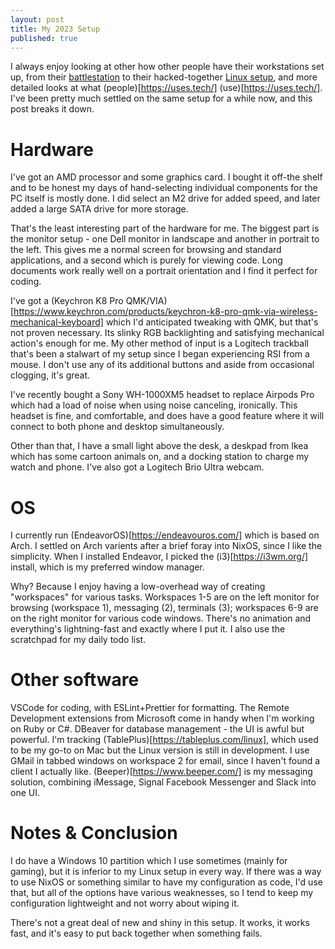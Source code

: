```yaml
---
layout: post
title: My 2023 Setup
published: true
---
```


I always enjoy looking at other how other people have their workstations set up, from their [battlestation](https://reddit.com/r/battlestations/) to their hacked-together [Linux setup](https://www.reddit.com/r/unixporn/), and more detailed looks at what (people)[https://uses.tech/] (use)[https://uses.tech/]. I've been pretty much settled on the same setup for a while now, and this post breaks it down.

# Hardware

I've got an AMD processor and some graphics card. I bought it off-the shelf and to be honest my days of hand-selecting individual components for the PC itself is mostly done. I did select an M2 drive for added speed, and later added a large SATA drive for more storage.

That's the least interesting part of the hardware for me. The biggest part is the monitor setup - one Dell monitor in landscape and another in portrait to the left. This gives me a normal screen for browsing and standard applications, and a second which is purely for viewing code. Long documents work really well on a portrait orientation and I find it perfect for coding.

I've got a (Keychron K8 Pro QMK/VIA)[https://www.keychron.com/products/keychron-k8-pro-qmk-via-wireless-mechanical-keyboard] which I'd anticipated tweaking with QMK, but that's not proven necessary. Its slinky RGB backlighting and satisfying mechanical action's enough for me. My other method of input is a Logitech trackball that's been a stalwart of my setup since I began experiencing RSI from a mouse. I don't use any of its additional buttons and aside from occasional clogging, it's great.

I've recently bought a Sony WH-1000XM5 headset to replace Airpods Pro which had a load of noise when using noise canceling, ironically. This headset is fine, and comfortable, and does have a good feature where it will connect to both phone and desktop simultaneously.

Other than that, I have a small light above the desk, a deskpad from Ikea which has some cartoon animals on, and a docking station to charge my watch and phone. I've also got a Logitech Brio Ultra webcam.

# OS

I currently run (EndeavorOS)[https://endeavouros.com/] which is based on Arch. I settled on Arch varients after a brief foray into NixOS, since I like the simplicity. When I installed Endeavor, I picked the (i3)[https://i3wm.org/] install, which is my preferred window manager.

Why? Because I enjoy having a low-overhead way of creating "workspaces" for various tasks. Workspaces 1-5 are on the left monitor for browsing (workspace 1), messaging (2), terminals (3); workspaces 6-9 are on the right monitor for various code windows. There's no animation and everything's lightning-fast and exactly where I put it. I also use the scratchpad for my daily todo list.

# Other software

VSCode for coding, with ESLint+Prettier for formatting. The Remote Development extensions from Microsoft come in handy when I'm working on Ruby or C#. DBeaver for database management - the UI is awful but powerful. I'm tracking (TablePlus)[https://tableplus.com/linux], which used to be my go-to on Mac but the Linux version is still in development. I use GMail in tabbed windows on workspace 2 for email, since I haven't found a client I actually like. (Beeper)[https://www.beeper.com/] is my messaging solution, combining iMessage, Signal Facebook Messenger and Slack into one UI.

# Notes & Conclusion

I do have a Windows 10 partition which I use sometimes (mainly for gaming), but it is inferior to my Linux setup in every way. If there was a way to use NixOS or something similar to have my configuration as code, I'd use that, but all of the options have various weaknesses, so I tend to keep my configuration lightweight and not worry about wiping it.

There's not a great deal of new and shiny in this setup. It works, it works fast, and it's easy to put back together when something fails.
